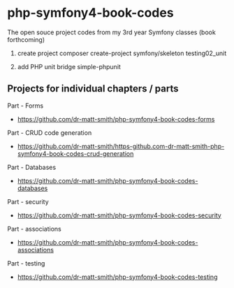 # php-symfony4-book-codes

The open souce project codes from my 3rd year Symfony classes (book forthcoming)

1. create project
composer create-project symfony/skeleton testing02_unit

2. add PHP unit bridge
 simple-phpunit


## Projects for individual chapters / parts

Part - Forms

- https://github.com/dr-matt-smith/php-symfony4-book-codes-forms

Part - CRUD code generation

- https://github.com/dr-matt-smith/https-github.com-dr-matt-smith-php-symfony4-book-codes-crud-generation

Part - Databases 
- https://github.com/dr-matt-smith/php-symfony4-book-codes-databases

Part - security
- https://github.com/dr-matt-smith/php-symfony4-book-codes-security

Part - associations
- https://github.com/dr-matt-smith/php-symfony4-book-codes-associations

Part - testing
- https://github.com/dr-matt-smith/php-symfony4-book-codes-testing

